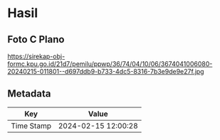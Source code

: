# Hasil

## Foto C Plano

https://sirekap-obj-formc.kpu.go.id/21d7/pemilu/ppwp/36/74/04/10/06/3674041006080-20240215-011801--d697ddb9-b733-4dc5-8316-7b3e9de9e27f.jpg


## Metadata

| Key        | Value               |
| ---------- | ------------------- |
| Time Stamp | 2024-02-15 12:00:28 |



